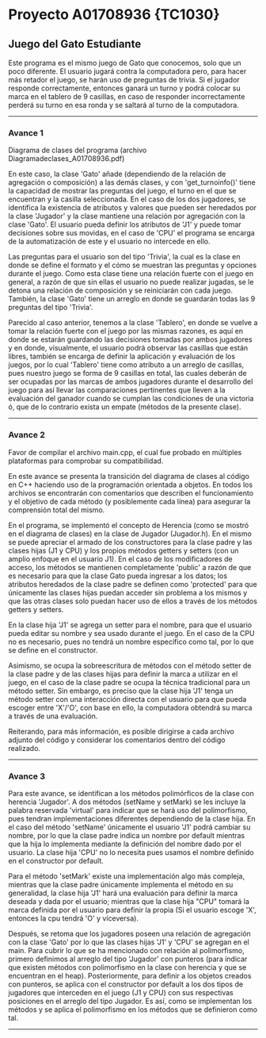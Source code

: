 # Proyecto A01708936 {TC1030}
## Juego del Gato Estudiante

Este programa es el mismo juego de Gato que conocemos, solo que un poco diferente.  El usuario jugará contra la computadora pero, para hacer más retador el juego, se harán uso de preguntas de trivia. Si el jugador responde correctamente, entonces ganará un turno y podrá colocar su marca en el tablero de 9 casillas, en caso de responder incorrectamente perderá su turno en esa ronda y se saltará al turno de la computadora. 

_____________

### Avance 1
Diagrama de clases del programa (archivo Diagramadeclases_A01708936.pdf)

En este caso, la clase 'Gato' añade (dependiendo de la relación de agregación o composición) a las demás clases, y con 'get_turnoinfo()' tiene la capacidad de mostrar las preguntas del juego, el turno en el que se encuentran y la casilla seleccionada. En el caso de los dos jugadores, se identifica la existencia de atributos y valores que pueden ser heredados por la clase 'Jugador' y la clase mantiene una relación por agregación con la clase 'Gato'. El usuario pueda definir los atributos de 'J1' y puede tomar decisiones sobre sus movidas, en el caso de 'CPU' el programa se encarga de la automatización de este y el usuario no intercede en ello.

Las preguntas para el usuario son del tipo 'Trivia', la cual es la clase en donde se define el formato y el cómo se muestran las preguntas y opciones durante el juego. Como esta clase tiene una relación fuerte con el juego en general, a razón de que sin ellas el usuario no puede realizar jugadas, se le detona una relación de composición y se reiniciarán con cada juego. También, la clase 'Gato' tiene un arreglo en donde se guardarán todas las 9 preguntas del tipo 'Trivia'.

Parecido al caso anterior, tenemos a la clase 'Tablero', en donde se vuelve a tomar la relación fuerte con el juego por las mismas razones, es aquí en donde se estarán guardando las decisiones tomadas por ambos jugadores y en donde, visualmente, el usuario podrá observar las casillas que están libres, también se encarga de definir la aplicación y evaluación de los juegos, por lo cual 'Tablero' tiene como atributo a un arreglo de casillas, pues nuestro juego se forma de 9 casillas en total, las cuales deberán de ser ocupadas por las marcas de ambos jugadores durante el desarrollo del juego para así llevar las comparaciones pertinentes que lleven a la evaluación del ganador cuando se cumplan las condiciones de una victoria ó, que de lo contrario exista un empate (métodos de la presente clase).

_____________

### Avance 2
Favor de compilar el archivo main.cpp, el cual fue probado en múltiples plataformas para comprobar su compatibilidad.

En este avance se presenta la transición del diagrama de clases al código en C++ haciendo uso de la programación orientada a objetos. En todos los archivos se encontrarán con comentarios que describen el funcionamiento y el objetivo de cada método (y posiblemente cada línea) para asegurar la comprensión total del mismo.

En el programa, se implementó el concepto de Herencia (como se mostró en el diagrama de clases) en la clase de Jugador (Jugador.h). En el mismo se puede apreciar el armado de los constructores para la clase padre y las clases hijas (J1 y CPU) y los propios métodos getters y setters (con un amplio enfoque en el usuario J1). En el caso de los modificadores de acceso, los métodos se mantienen completamente 'public' a razón de que es necesario para que la clase Gato pueda ingresar a los datos; los atributos heredados de la clase padre se definen como 'protected' para que únicamente las clases hijas puedan acceder sin problema a los mismos y que las otras clases solo puedan hacer uso de ellos a través de los métodos getters y setters.

En la clase hija 'J1' se agrega un setter para el nombre, para que el usuario pueda editar su nombre y sea usado durante el juego. En el caso de la CPU no es necesario, pues no tendrá un nombre específico como tal, por lo que se define en el constructor.

Asimismo, se ocupa la sobreescritura de métodos con el método setter de la clase padre y de las clases hijas para definir la marca a utilizar en el juego, en el caso de la clase padre se ocupa la técnica tradicional para un método setter. Sin embargo, es preciso que la clase hija 'J1' tenga un método setter con una interacción directa con el usuario para que pueda escoger entre 'X'/'O', con base en ello, la computadora obtendrá su marca a través de una evaluación.

Reiterando, para más información, es posible dirigirse a cada archivo adjunto del código y considerar los comentarios dentro del código realizado.
_____________

### Avance 3
Para este avance, se identifican a los métodos polimórficos de la clase con herencia 'Jugador'. A dos métodos (setName y setMark) se les incluye la palabra reservada 'virtual' para indicar que se hará uso del polimorfismo, pues tendran implementaciones diferentes dependiendo de la clase hija. En el caso del método 'setName' únicamente el usuario 'J1' podrá cambiar su nombre, por lo que la clase padre indica un nombre por default mientras que la hija lo implementa mediante la definición del nombre dado por el usuario. La clase hija 'CPU' no lo necesita pues usamos el nombre definido en el constructor por default.

Para el método 'setMark' existe una implementación algo más compleja, mientras que la clase padre únicamente implementa el método en su generalidad, la clase hija 'J1' hará una evaluación para definir la marca deseada y dada por el usuario; mientras que la clase hija "CPU" tomará la marca definida por el usuario para definir la propia (Si el usuario escoge 'X', entonces la cpu tendrá 'O' y viceversa).

Después, se retoma que los jugadores poseen una relación de agregación con la clase 'Gato' por lo que las clases hijas 'J1' y 'CPU' se agregan en el main. Para cubrir lo que se ha mencionado con relación al polimorfismo, primero definimos al arreglo del tipo 'Jugador' con punteros (para indicar que existen métodos con polimorfismo en la clase con herencia y que se encuentran en el heap). Posteriormente, para definir a los objetos creados con punteros, se aplica con el constructor por default a los dos tipos de jugadores que interceden en el juego (J1 y CPU) con sus respectivas posiciones en el arreglo del tipo Jugador. Es así, como se implementan los métodos y se aplica el polimorfismo en los métodos que se definieron como tal.
_____________
